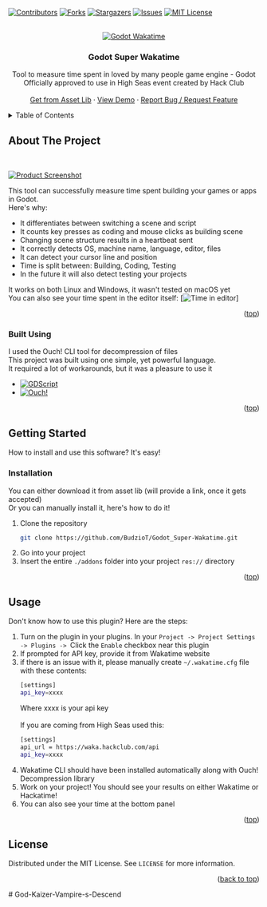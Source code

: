 <a id="readme-top"></a>

<!-- SHIELDS -->
[![Contributors][contributors-shield]][contributors-url]
[![Forks][forks-shield]][forks-url]
[![Stargazers][stars-shield]][stars-url]
[![Issues][issues-shield]][issues-url]
[![MIT License][license-shield]][license-url]

<!-- HEADER -->
<br />
<div align="center">
	<a href="https://github.com/BudzioT/Godot_Super-Wakatime">
		<img src="https://cloud-bo1ln2br1-hack-club-bot.vercel.app/0godotwaka22.png"  alt="Godot Wakatime"/>
	</a>
	<h3 align="center"> Godot Super Wakatime </h3>
	<p align="center">
		Tool to measure time spent in loved by many people game engine - Godot
		<br />
		Officially approved to use in High Seas event created by Hack Club
		<br />
		<br />
		<a href="">Get from Asset Lib</a>
		·
		<a href="https://youtu.be/rqAc-YdVXyM">View Demo</a>
		·
		<a href="https://github.com/BudzioT/Godot_Super-Wakatime/issues/new">Report Bug / Request Feature</a>
	</p>
</div>

<!-- CONTENTS -->
<details>
	<summary>Table of Contents</summary>
	<ol>
		<li>
			<a href="#about">About The Project</a>
			<ul>
				<li><a href="#built-with">Built Using</a></li>
			</ul>
		</li>
		<li>
			<a href="#getting-started">Getting Started</a>
			<ul>
				<li><a href="#installation">Installation</a></li>
			</ul>
		</li>
		<li><a href="#usage">Usage</a></li>
		<li><a href="#license">License</a></li>
	</ol>
</details>


<!-- ABOUT -->
## About The Project
<br />

[![Product Screenshot][product-screenshot]](https://waka.hackclub.com)

This tool can successfully measure time spent building your games or apps in Godot.
<br />
Here's why:
* It differentiates between switching a scene and script
* It counts key presses as coding and mouse clicks as building scene
* Changing scene structure results in a heartbeat sent
* It correctly detects OS, machine name, language, editor, files
* It can detect your cursor line and position
* Time is split between: Building, Coding, Testing
* In the future it will also detect testing your projects

It works on both Linux and Windows, it wasn't tested on macOS yet
<br />
You can also see your time spent in the editor itself:
[![Time in editor][time-screenshot]]

<p align="right">(<a href="#readme-top">top</a>)</p>


### Built Using
I used the Ouch! CLI tool for decompression of files <br />
This project was built using one simple, yet powerful language.<br />
It required a lot of workarounds, but it was a pleasure to use it
* [![GDScript][Godot]][Godot-url]
* [![Ouch!][Ouch-shield]][Ouch-url]

<p align="right">(<a href="#readme-top">top</a>)</p>

<!-- GETTING STARTED -->
## Getting Started
How to install and use this software? It's easy!

### Installation
You can either download it from asset lib (will provide a link, once it gets accepted)
<br />Or you can manually install it, here's how to do it!
1. Clone the repository
	```sh
	git clone https://github.com/BudzioT/Godot_Super-Wakatime.git
	```
2. Go into your project
3. Insert the entire `./addons` folder into your project `res://` directory

<p align="right">(<a href="#readme-top">top</a>)</p>

<!-- USAGE -->
## Usage
Don't know how to use this plugin? Here are the steps:
1. Turn on the plugin in your plugins. In your `Project -> Project Settings -> Plugins -> `Click the `Enable` checkbox near this plugin
2. If prompted for API key, provide it from Wakatime website
3. if there is an issue with it, please manually create `~/.wakatime.cfg` file with these contents:
	```sh
	[settings]
	api_key=xxxx
	```
	Where xxxx is your api key
<br /><br />
If you are coming from High Seas used this:
	```sh
	[settings]
	api_url = https://waka.hackclub.com/api
	api_key=xxxx
	```
4. Wakatime CLI should have been installed automatically along with Ouch! Decompression library
5. Work on your project! You should see your results on either Wakatime or Hackatime!
6. You can also see your time at the bottom panel

<p align="right">(<a href="#readme-top">top</a>)</p>

<!-- LICENSE -->
## License

Distributed under the MIT License. See `LICENSE` for more information.

<p align="right">(<a href="#readme-top">back to top</a>)</p>


<!-- URLS -->
[contributors-shield]: https://img.shields.io/github/contributors/budziot/Godot_Super-Wakatime?style=for-the-badge
[contributors-url]: https://github.com/BudzioT/Godot_Super-Wakatime/graphs/contributors
[forks-shield]: https://img.shields.io/github/forks/budziot/Godot_Super-Wakatime?style=for-the-badge
[forks-url]: https://github.com/BudzioT/Godot_Super-Wakatime/forks
[stars-shield]: https://img.shields.io/github/stars/budziot/Godot_Super-Wakatime?style=for-the-badge
[stars-url]: https://github.com/BudzioT/Godot_Super-Wakatime/stargazers
[issues-shield]: https://img.shields.io/github/issues/budziot/Godot_Super-Wakatime?style=for-the-badge
[issues-url]: https://github.com/BudzioT/Godot_Super-Wakatime/issues
[license-shield]: https://img.shields.io/github/license/budziot/Godot_Super-Wakatime?style=for-the-badge
[license-url]: https://github.com/BudzioT/Godot_Super-Wakatime/blob/master/addons/godot_super-wakatime/LICENSE
[product-screenshot]: https://cloud-j4wibbzz7-hack-club-bot.vercel.app/0image.png
[product-logo]: https://cloud-j4wibbzz7-hack-club-bot.vercel.app/2godotwaka2.png
[Godot]: https://img.shields.io/badge/Godot%20Engine-478CBF?logo=godotengine&logoColor=fff&style=flat
[Godot-url]: https://godotengine.org/
[Ouch-shield]: https://img.shields.io/badge/Ouch!-tool-blue?label=Ouch!
[Ouch-url]: https://github.com/ouch-org/ouch
[time-screenshot]: https://cloud-l88kldf50-hack-club-bot.vercel.app/0image.png
#   G o d - K a i z e r - V a m p i r e - s - D e s c e n d  
 